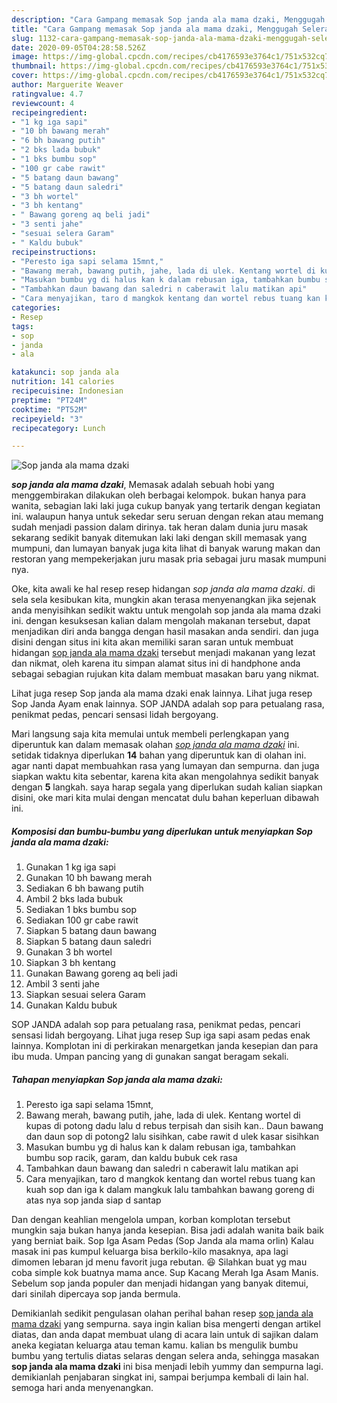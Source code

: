 ```yaml
---
description: "Cara Gampang memasak Sop janda ala mama dzaki, Menggugah Selera"
title: "Cara Gampang memasak Sop janda ala mama dzaki, Menggugah Selera"
slug: 1132-cara-gampang-memasak-sop-janda-ala-mama-dzaki-menggugah-selera
date: 2020-09-05T04:28:58.526Z
image: https://img-global.cpcdn.com/recipes/cb4176593e3764c1/751x532cq70/sop-janda-ala-mama-dzaki-foto-resep-utama.jpg
thumbnail: https://img-global.cpcdn.com/recipes/cb4176593e3764c1/751x532cq70/sop-janda-ala-mama-dzaki-foto-resep-utama.jpg
cover: https://img-global.cpcdn.com/recipes/cb4176593e3764c1/751x532cq70/sop-janda-ala-mama-dzaki-foto-resep-utama.jpg
author: Marguerite Weaver
ratingvalue: 4.7
reviewcount: 4
recipeingredient:
- "1 kg iga sapi"
- "10 bh bawang merah"
- "6 bh bawang putih"
- "2 bks lada bubuk"
- "1 bks bumbu sop"
- "100 gr cabe rawit"
- "5 batang daun bawang"
- "5 batang daun saledri"
- "3 bh wortel"
- "3 bh kentang"
- " Bawang goreng aq beli jadi"
- "3 senti jahe"
- "sesuai selera Garam"
- " Kaldu bubuk"
recipeinstructions:
- "Peresto iga sapi selama 15mnt,"
- "Bawang merah, bawang putih, jahe, lada di ulek. Kentang wortel di kupas di potong dadu lalu d rebus terpisah dan sisih kan.. Daun bawang dan daun sop di potong2 lalu sisihkan, cabe rawit d ulek kasar sisihkan"
- "Masukan bumbu yg di halus kan k dalam rebusan iga, tambahkan bumbu sop racik, garam, dan kaldu bubuk cek rasa"
- "Tambahkan daun bawang dan saledri n caberawit lalu matikan api"
- "Cara menyajikan, taro d mangkok kentang dan wortel rebus tuang kan kuah sop dan iga k dalam mangkuk lalu tambahkan bawang goreng di atas nya sop janda siap d santap"
categories:
- Resep
tags:
- sop
- janda
- ala

katakunci: sop janda ala 
nutrition: 141 calories
recipecuisine: Indonesian
preptime: "PT24M"
cooktime: "PT52M"
recipeyield: "3"
recipecategory: Lunch

---
```



![Sop janda ala mama dzaki](https://img-global.cpcdn.com/recipes/cb4176593e3764c1/751x532cq70/sop-janda-ala-mama-dzaki-foto-resep-utama.jpg)

<b><i>sop janda ala mama dzaki</i></b>, Memasak adalah sebuah hobi yang menggembirakan dilakukan oleh berbagai kelompok. bukan hanya para wanita, sebagian laki laki juga cukup banyak yang tertarik dengan kegiatan ini. walaupun hanya untuk sekedar seru seruan dengan rekan atau memang sudah menjadi passion dalam dirinya. tak heran dalam dunia juru masak sekarang sedikit banyak ditemukan laki laki dengan skill memasak yang mumpuni, dan lumayan banyak juga kita lihat di banyak warung makan dan restoran yang mempekerjakan juru masak pria sebagai juru masak mumpuni nya.

Oke, kita awali ke hal resep resep hidangan <i>sop janda ala mama dzaki</i>. di sela sela kesibukan kita, mungkin akan terasa menyenangkan jika sejenak anda menyisihkan sedikit waktu untuk mengolah sop janda ala mama dzaki ini. dengan kesuksesan kalian dalam mengolah makanan tersebut, dapat menjadikan diri anda bangga dengan hasil masakan anda sendiri. dan juga disini dengan situs ini kita akan memiliki saran saran untuk membuat hidangan <u>sop janda ala mama dzaki</u> tersebut menjadi makanan yang lezat dan nikmat, oleh karena itu simpan alamat situs ini di handphone anda sebagai sebagian rujukan kita dalam membuat masakan baru yang nikmat.

Lihat juga resep Sop janda ala mama dzaki enak lainnya. Lihat juga resep Sop Janda Ayam enak lainnya. SOP JANDA adalah sop para petualang rasa, penikmat pedas, pencari sensasi lidah bergoyang.


Mari langsung saja kita memulai untuk membeli perlengkapan yang diperuntuk kan dalam memasak olahan <u><i>sop janda ala mama dzaki</i></u> ini. setidak tidaknya diperlukan <b>14</b> bahan yang diperuntuk kan di olahan ini. agar nanti dapat membuahkan rasa yang lumayan dan sempurna. dan juga siapkan waktu kita sebentar, karena kita akan mengolahnya sedikit banyak dengan <b>5</b> langkah. saya harap segala yang diperlukan sudah kalian siapkan disini, oke mari kita mulai dengan mencatat dulu bahan keperluan dibawah ini.

<!--inarticleads1-->

##### Komposisi dan bumbu-bumbu yang diperlukan untuk menyiapkan Sop janda ala mama dzaki:

1. Gunakan 1 kg iga sapi
1. Gunakan 10 bh bawang merah
1. Sediakan 6 bh bawang putih
1. Ambil 2 bks lada bubuk
1. Sediakan 1 bks bumbu sop
1. Sediakan 100 gr cabe rawit
1. Siapkan 5 batang daun bawang
1. Siapkan 5 batang daun saledri
1. Gunakan 3 bh wortel
1. Siapkan 3 bh kentang
1. Gunakan  Bawang goreng aq beli jadi
1. Ambil 3 senti jahe
1. Siapkan sesuai selera Garam
1. Gunakan  Kaldu bubuk


SOP JANDA adalah sop para petualang rasa, penikmat pedas, pencari sensasi lidah bergoyang. Lihat juga resep Sup iga sapi asam pedas enak lainnya. Komplotan ini di perkirakan menargetkan janda kesepian dan para ibu muda. Umpan pancing yang di gunakan sangat beragam sekali. 

<!--inarticleads2-->

##### Tahapan menyiapkan Sop janda ala mama dzaki:

1. Peresto iga sapi selama 15mnt,
1. Bawang merah, bawang putih, jahe, lada di ulek. Kentang wortel di kupas di potong dadu lalu d rebus terpisah dan sisih kan.. Daun bawang dan daun sop di potong2 lalu sisihkan, cabe rawit d ulek kasar sisihkan
1. Masukan bumbu yg di halus kan k dalam rebusan iga, tambahkan bumbu sop racik, garam, dan kaldu bubuk cek rasa
1. Tambahkan daun bawang dan saledri n caberawit lalu matikan api
1. Cara menyajikan, taro d mangkok kentang dan wortel rebus tuang kan kuah sop dan iga k dalam mangkuk lalu tambahkan bawang goreng di atas nya sop janda siap d santap


Dan dengan keahlian mengelola umpan, korban komplotan tersebut mungkin saja bukan hanya janda kesepian. Bisa jadi adalah wanita baik baik yang berniat baik. Sop Iga Asam Pedas (Sop Janda ala mama orlin) Kalau masak ini pas kumpul keluarga bisa berkilo-kilo masaknya, apa lagi dimomen lebaran jd menu favorit juga rebutan. 😆 Silahkan buat yg mau coba simple kok buatnya mama ance. Sup Kacang Merah Iga Asam Manis. Sebelum sop janda populer dan menjadi hidangan yang banyak ditemui, dari sinilah dipercaya sop janda bermula. 

Demikianlah sedikit pengulasan olahan perihal bahan resep <u>sop janda ala mama dzaki</u> yang sempurna. saya ingin kalian bisa mengerti dengan artikel diatas, dan anda dapat membuat ulang di acara lain untuk di sajikan dalam aneka kegiatan keluarga atau teman kamu. kalian bs mengulik bumbu bumbu yang tertulis diatas selaras dengan selera anda, sehingga masakan <b>sop janda ala mama dzaki</b> ini bisa menjadi lebih yummy dan sempurna lagi. demikianlah penjabaran singkat ini, sampai berjumpa kembali di lain hal. semoga hari anda menyenangkan.
